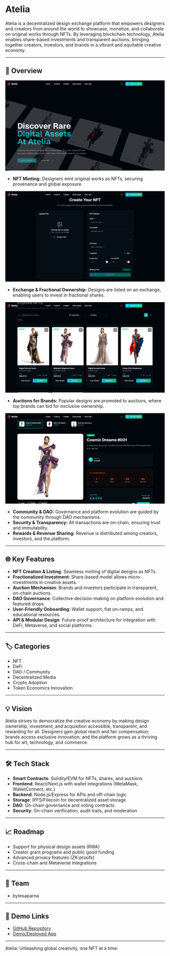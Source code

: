 # Atelia

Atelia is a decentralized design exchange platform that empowers designers and creators from around the world to showcase, monetize, and collaborate on original works through NFTs. By leveraging blockchain technology, Atelia enables share-based investments and transparent auctions, bringing together creators, investors, and brands in a vibrant and equitable creative economy.

---

## 🚀 Overview

![Atelia Home](public/atelia-home.png)


- **NFT Minting:** Designers mint original works as NFTs, securing provenance and global exposure.

![Atelia Create](public/atelia-create.png)


- **Exchange & Fractional Ownership:** Designs are listed on an exchange, enabling users to invest in fractional shares.

![Atelia Shares](public/atelia-shares.png)


- **Auctions for Brands:** Popular designs are promoted to auctions, where top brands can bid for exclusive ownership.

![Atelia Auction](public/atelia-auction.png)


- **Community & DAO:** Governance and platform evolution are guided by the community through DAO mechanisms.
- **Security & Transparency:** All transactions are on-chain, ensuring trust and immutability.
- **Rewards & Revenue Sharing:** Revenue is distributed among creators, investors, and the platform.

---

## 🌐 Key Features

- **NFT Creation & Listing**: Seamless minting of digital designs as NFTs.
- **Fractionalized Investment**: Share-based model allows micro-investments in creative assets.
- **Auction Mechanism**: Brands and investors participate in transparent, on-chain auctions.
- **DAO Governance**: Collective decision-making on platform evolution and featured drops.
- **User-Friendly Onboarding**: Wallet support, fiat on-ramps, and educational resources.
- **API & Modular Design**: Future-proof architecture for integration with DeFi, Metaverse, and social platforms.

---

## 🏷️ Categories

- NFT
- DeFi
- DAO / Community
- Decentralized Media
- Crypto Adoption
- Token Economics Innovation

---

## 💡 Vision

Atelia strives to democratize the creative economy by making design ownership, investment, and acquisition accessible, transparent, and rewarding for all. Designers gain global reach and fair compensation; brands access exclusive innovation; and the platform grows as a thriving hub for art, technology, and commerce.

---

## 🛠️ Tech Stack

- **Smart Contracts**: Solidity/EVM for NFTs, shares, and auctions
- **Frontend**: React/Next.js with wallet integrations (MetaMask, WalletConnect, etc.)
- **Backend**: Node.js/Express for APIs and off-chain logic
- **Storage**: IPFS/Filecoin for decentralized asset storage
- **DAO**: On-chain governance and voting contracts
- **Security**: On-chain verification, audit trails, and moderation

---

## 📈 Roadmap

- Support for physical design assets (RWA)
- Creator grant programs and public good funding
- Advanced privacy features (ZK-proofs)
- Cross-chain and Metaverse integrations

---

## 👥 Team

- bytesaparna

---

## 📎 Demo Links

- [GitHub Repository](https://github.com/bytesaparna/atelia)
- [Demo/Deployed App](https://drive.google.com/drive/folders/1TH78grEf4oFpjf1alpyHZyNejcM0eyow)

---



Atelia: Unleashing global creativity, one NFT at a time.
